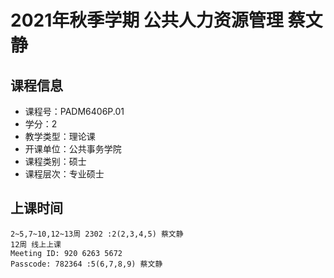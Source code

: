 # 2021年秋季学期 公共人力资源管理 蔡文静






## 课程信息

- 课程号：PADM6406P.01
- 学分：2
- 教学类型：理论课
- 开课单位：公共事务学院
- 课程类别：硕士
- 课程层次：专业硕士

## 上课时间

```
2~5,7~10,12~13周 2302 :2(2,3,4,5) 蔡文静
12周 线上上课
Meeting ID: 920 6263 5672
Passcode: 782364 :5(6,7,8,9) 蔡文静
```

